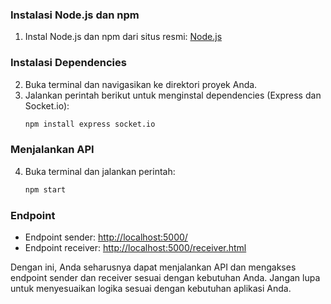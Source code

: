 ### Instalasi Node.js dan npm
1. Instal Node.js dan npm dari situs resmi: [Node.js](https://nodejs.org/)

### Instalasi Dependencies
2. Buka terminal dan navigasikan ke direktori proyek Anda.
3. Jalankan perintah berikut untuk menginstal dependencies (Express dan Socket.io):
   ```bash
   npm install express socket.io
   ```

### Menjalankan API
4. Buka terminal dan jalankan perintah:
   ```bash
   npm start
   ```

### Endpoint
- Endpoint sender: [http://localhost:5000/](http://localhost:5000/)
- Endpoint receiver: [http://localhost:5000/receiver.html](http://localhost:5000/receiver.html)

Dengan ini, Anda seharusnya dapat menjalankan API dan mengakses endpoint sender dan receiver sesuai dengan kebutuhan Anda. Jangan lupa untuk menyesuaikan logika sesuai dengan kebutuhan aplikasi Anda.
